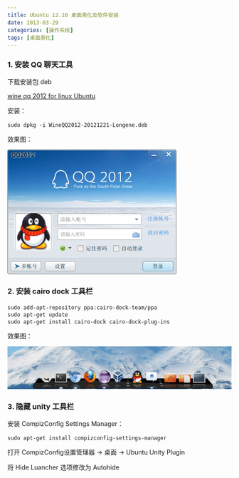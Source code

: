 ```yaml
---
title: Ubuntu 12.10 桌面美化及软件安装
date: 2013-03-29
categories: [操作系统]
tags: [桌面美化]
---
```


### 1. 安装 QQ 聊天工具

下载安装包 deb

[wine qq 2012 for linux Ubuntu](http://www.longene.org/forum/viewtopic.php?f=6&t=4700)

安装：

	sudo dpkg -i WineQQ2012-20121221-Longene.deb

效果图：

![](/2013/03/29/1.png)


### 2. 安装 cairo dock 工具栏

	sudo add-apt-repository ppa:cairo-dock-team/ppa
	sudo apt-get update
	sudo apt-get install cairo-dock cairo-dock-plug-ins

效果图：

![](/2013/03/29/2.png)

### 3. 隐藏 unity 工具栏

安装 CompizConfig Settings Manager：

	sudo apt-get install compizconfig-settings-manager

打开 CompizConfig设置管理器 -> 桌面 -> Ubuntu Unity Plugin

将 Hide Luancher 选项修改为 Autohide
